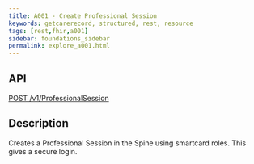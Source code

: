 ```yaml
---
title: A001 - Create Professional Session
keywords: getcarerecord, structured, rest, resource
tags: [rest,fhir,a001]
sidebar: foundations_sidebar
permalink: explore_a001.html
---
```


API
-----------
[POST /v1/ProfessionalSession](http://api-ers.spine2.ncrs.nhs.uk:88/swagger-ui/#!/professionalsession/createProfessionalSessionUsingPOST)

Description
-----------
Creates a Professional Session in the Spine using smartcard roles. This gives a secure login.

